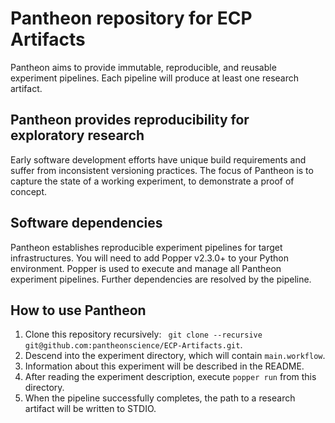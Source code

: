 # Pantheon repository for ECP Artifacts
Pantheon aims to provide immutable, reproducible, and reusable experiment pipelines. Each pipeline will produce at least one research artifact.
 
## Pantheon provides reproducibility for exploratory research
Early software development efforts have unique build requirements and suffer from inconsistent versioning practices. The focus of Pantheon is to capture the state of a working experiment, to demonstrate a proof of concept. 

## Software dependencies
Pantheon establishes reproducible experiment pipelines for target infrastructures. You will need to add Popper v2.3.0+ to your Python environment. Popper is used to execute and manage all Pantheon experiment pipelines. Further dependencies are resolved by the pipeline.

## How to use Pantheon
1. Clone this repository recursively:
``` git clone --recursive git@github.com:pantheonscience/ECP-Artifacts.git```.
2. Descend into the experiment directory, which will contain `main.workflow`.
3. Information about this experiment will be described in the README.
3. After reading the experiment description, execute `popper run` from this directory.
4. When the pipeline successfully completes, the path to a research artifact will be written to STDIO.
